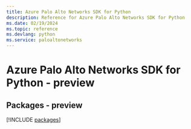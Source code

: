 ```yaml
---
title: Azure Palo Alto Networks SDK for Python
description: Reference for Azure Palo Alto Networks SDK for Python
ms.date: 02/19/2024
ms.topic: reference
ms.devlang: python
ms.service: paloaltonetworks
---
```

# Azure Palo Alto Networks SDK for Python - preview
## Packages - preview
[!INCLUDE [packages](palo-alto-networks-index.md)]